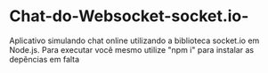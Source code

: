 # Chat-do-Websocket-socket.io-

Aplicativo simulando chat online utilizando a biblioteca socket.io em Node.js.
Para executar você mesmo utilize "npm i" para instalar as depências em falta
